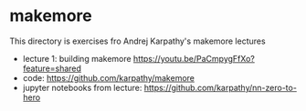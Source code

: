 # makemore
This directory is exercises fro Andrej Karpathy's makemore lectures

- lecture 1: building makemore https://youtu.be/PaCmpygFfXo?feature=shared
- code: https://github.com/karpathy/makemore
- jupyter notebooks from lecture: https://github.com/karpathy/nn-zero-to-hero
